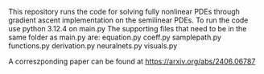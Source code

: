 This repository runs the code for solving fully nonlinear PDEs through gradient ascent implementation on the semilinear PDEs. To run the code use python 3.12.4 on main.py
The supporting files that need to be in the same folder as main.py are:
equation.py
coeff.py
samplepath.py
functions.py
derivation.py
neuralnets.py
visuals.py

A correszponding paper can be found at https://arxiv.org/abs/2406.06787
